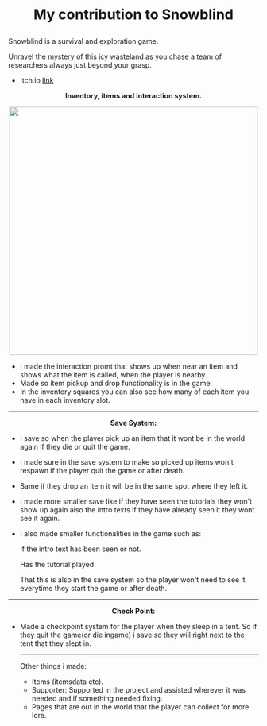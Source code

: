 #  <p align="center"> My contribution to Snowblind      </p>

Snowblind is a survival and exploration game. 

Unravel the mystery of this icy wasteland as you chase a team of researchers always just beyond your grasp.

* Itch.io [link](https://yrgo-game-creator.itch.io/snow)

<p align="center">
  <strong>Inventory, items and interaction system. </strong>
</p>

<p align="center">
  <img src="images/FM_FoodTutorial.gif" width="500">
</p>

* I made the interaction promt that shows up when near an item and shows what the item is called, when the player is nearby. 
* Made so item pickup and drop functionality is in the game.
* In the inventory squares you can also see how many of each item you have in each inventory slot. 
--- 
 <p align = "center" >  <strong>  Save System: </strong> </p>
 
* I save so when the player pick up an item that it wont be in the world again if they die or quit the game.
* I made sure in the save system to make so picked up items won't respawn if the player quit the game or after death.
* Same if they drop an item it will be in the same spot where they left it.
* I made more smaller save like if they have seen the tutorials they won't show up again also the intro texts if they have already seen it they wont see it again.
* I also made smaller functionalities in the game such as:

  If the intro text has been seen or not.
  
  Has the tutorial played.
  
  That this is also in the save system so the player won't need to see it everytime they start the game or after death. 

-----

 <p align = "center" >  <strong>  Check Point: </strong> </p>
 
* Made a checkpoint system for the player when they sleep in a tent. So if they quit the game(or die ingame) i save so they will right next to the tent that they slept in.

  ---

  Other things i made: 
  * Items (itemsdata etc).
  * Supporter: Supported in the project and assisted wherever it was needed and if something needed fixing. 
  * Pages that are out in the world that the player can collect for more lore. 


